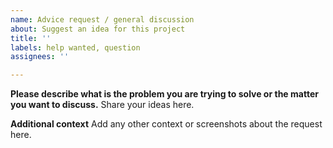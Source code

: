 ```yaml
---
name: Advice request / general discussion
about: Suggest an idea for this project
title: ''
labels: help wanted, question
assignees: ''

---
```


**Please describe what is the problem you are trying to solve or the matter you want to discuss.**
Share your ideas here.

**Additional context**
Add any other context or screenshots about the request here.
